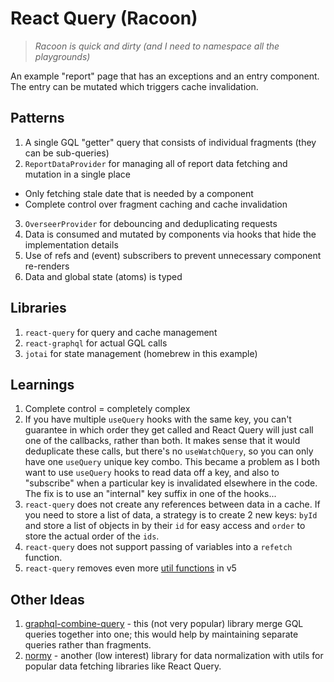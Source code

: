 # React Query (Racoon)
> *Racoon is quick and dirty (and I need to namespace all the playgrounds)*

An example "report" page that has an exceptions and an entry component. The entry can be mutated which triggers cache invalidation.

## Patterns

1. A single GQL "getter" query that consists of individual fragments (they can be sub-queries)
2. `ReportDataProvider` for managing all of report data fetching and mutation in a single place
  - Only fetching stale date that is needed by a component
  - Complete control over fragment caching and cache invalidation
3. `OverseerProvider` for debouncing and deduplicating requests
4. Data is consumed and mutated by components via hooks that hide the implementation details
5. Use of refs and (event) subscribers to prevent unnecessary component re-renders
6. Data and global state (atoms) is typed

## Libraries

1. `react-query` for query and cache management
2. `react-graphql` for actual GQL calls
3. `jotai` for state management (homebrew in this example)

## Learnings

1. Complete control = completely complex
1. If you have multiple `useQuery` hooks with the same key, you can't guarantee in which order they get called and React Query will just call one of the callbacks, rather than both. It makes sense that it would deduplicate these calls, but there's no `useWatchQuery`, so you can only have one `useQuery` unique key combo. This became a problem as I both want to use `useQuery` hooks to read data off a key, and also to "subscribe" when a particular key is invalidated elsewhere in the code. The fix is to use an "internal" key suffix in one of the hooks...
1. `react-query` does not create any references between data in a cache. If you need to store a list of data, a strategy is to create 2 new keys: `byId` and store a list of objects in by their `id` for easy access and `order` to store the actual order of the `ids`.
1. `react-query` does not support passing of variables into a `refetch` function.
1. `react-query` removes even more [util functions](https://tanstack.com/query/latest/docs/framework/react/guides/migrating-to-v5#callbacks-on-usequery-and-queryobserver-have-been-removed) in v5

## Other Ideas

1. [graphql-combine-query](https://github.com/domasx2/graphql-combine-query) - this (not very popular) library merge GQL queries together into one; this would help by maintaining separate queries rather than fragments.
1. [normy](https://github.com/klis87/normy) - another (low interest) library for data normalization with utils for popular data fetching libraries like React Query.
